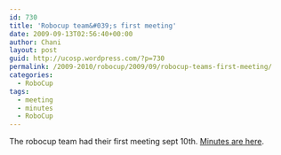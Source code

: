 ```yaml
---
id: 730
title: 'Robocup team&#039;s first meeting'
date: 2009-09-13T02:56:40+00:00
author: Chani
layout: post
guid: http://ucosp.wordpress.com/?p=730
permalink: /2009-2010/robocup/2009/09/robocup-teams-first-meeting/
categories:
  - RoboCup
tags:
  - meeting
  - minutes
  - RoboCup
---
```

The robocup team had their first meeting sept 10th. [Minutes are here](http://chani.ccdevnet.org/robocup/minutes-sept10.txt).